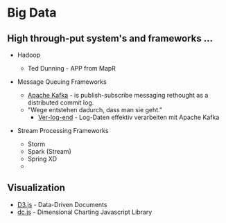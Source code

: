 # Big Data 

## High through-put system's and frameworks ...
* Hadoop
  * Ted Dunning - APP from MapR

* Message Queuing Frameworks
  * [Apache Kafka](http://kafka.apache.org) - is publish-subscribe messaging rethought as a distributed commit log.
  - "Wege entstehen dadurch, dass man sie geht."
    - [Ver-log-end](https://www.innoq.com/de/articles/2013/08/log-daten-verarbeiten-mit-kafka/) - Log-Daten effektiv verarbeiten mit Apache Kafka 

* Stream Processing Frameworks
  - Storm
  - Spark (Stream)
  - Spring XD
  - 

## Visualization 
 * [D3.js](d3js.org) - Data-Driven Documents
 * [dc.js](https://dc-js.github.io/dc.js/) - Dimensional Charting Javascript Library

